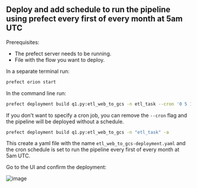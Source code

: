 ## Deploy and add schedule to run the pipeline using prefect every first of every month at 5am UTC

Prerequisites:

- The prefect server needs to be running. 
- File with the flow you want to deploy.

In a separate terminal run:

```bash
prefect orion start
```

In the command line run:

```bash
prefect deployment build q1.py:etl_web_to_gcs -n etl_task --cron '0 5 1 * *' -a
```

If you don't want to specify a cron job, you can remove the `--cron` flag and the pipeline will be deployed without a schedule.

```bash
prefect deployment build q1.py:etl_web_to_gcs -n "etl_task" -a
```

This create a yaml file with the name `etl_web_to_gcs-deployment.yaml` and the cron schedule is set to run the pipeline every first of every month at 5am UTC.

Go to the UI and confirm the deployment:

![image](https://user-images.githubusercontent.com/46135649/216814054-caf75f1d-74ab-484a-9bc0-08f65848e885.png)
